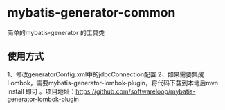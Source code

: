 # mybatis-generator-common
简单的mybatis-generator 的工具类

## 使用方式
1、修改generatorConfig.xml中的jdbcConnection配置
2、如果需要集成Lombok，需要mybatis-generator-lombok-plugin，将代码下载到本地后mvn install 即可 。项目地址：https://github.com/softwareloop/mybatis-generator-lombok-plugin
